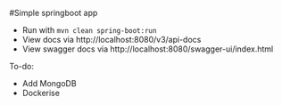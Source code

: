 #Simple springboot app

- Run with `mvn clean spring-boot:run`
- View docs via http://localhost:8080/v3/api-docs
- View swagger docs via http://localhost:8080/swagger-ui/index.html

To-do:
- Add MongoDB
- Dockerise